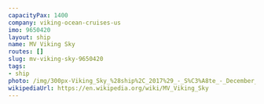 ```yaml
---
capacityPax: 1400
company: viking-ocean-cruises-us
imo: 9650420
layout: ship
name: MV Viking Sky
routes: []
slug: mv-viking-sky-9650420
tags:
- ship
photo: /img/300px-Viking_Sky_%28ship%2C_2017%29_-_S%C3%A8te_-_December_2018.jpg
wikipediaUrl: https://en.wikipedia.org/wiki/MV_Viking_Sky
---
```

